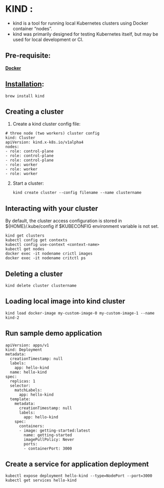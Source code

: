 # KIND : 
- kind is a tool for running local Kubernetes clusters using Docker container “nodes”.
- kind was primarily designed for testing Kubernetes itself, but may be used for local development or CI.

## Pre-requisite:
<b>[Docker](https://docs.docker.com/get-started/get-docker/)</b>

## [Installation](https://kind.sigs.k8s.io/docs/user/quick-start/#installation):
```
brew install kind
```

## Creating a cluster
1. Create a kind cluster config file:
```
# three node (two workers) cluster config
kind: Cluster
apiVersion: kind.x-k8s.io/v1alpha4
nodes:
- role: control-plane
- role: control-plane
- role: control-plane
- role: worker
- role: worker
- role: worker
```

2. Start a cluster:
   ```
   kind create cluster --config filename --name clustername
   ```

## Interacting with your cluster
By default, the cluster access configuration is stored in ${HOME}/.kube/config if $KUBECONFIG environment variable is not set.
```
kind get clusters
kubectl config get contexts
kubectl config use-context <context-name>
kubectl get nodes
docker exec -it nodename crictl images
docker exec -it nodename critctl ps
```

## Deleting a cluster
```
kind delete cluster clustername
```

## Loading local image into kind cluster
```
kind load docker-image my-custom-image-0 my-custom-image-1 --name kind-2
```

## Run sample demo application
```
apiVersion: apps/v1
kind: Deployment
metadata:
  creationTimestamp: null
  labels:
    app: hello-kind
  name: hello-kind
spec:
  replicas: 1
  selector:
    matchLabels:
      app: hello-kind
  template:
    metadata:
      creationTimestamp: null
      labels:
        app: hello-kind
    spec:
      containers:
      - image: getting-started:latest
        name: getting-started
        imagePullPolicy: Never
        ports:
        - containerPort: 3000
```


## Create a service for application deployment
```
kubectl expose deployment hello-kind --type=NodePort --port=3000
kubectl get services hello-kind
```
